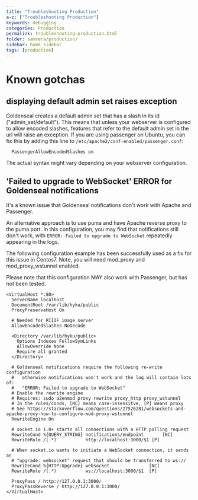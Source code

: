 ```yaml
---
title: "Troubleshooting Production"
a-z: ["Troubleshooting Production"]
keywords: debugging
categories: Production
permalink: troubleshooting-production.html
folder: samvera/production/
sidebar: home_sidebar
tags: [production]
---
```


# Known gotchas

## displaying default admin set raises exception
Goldenseal creates a default admin set that has a slash in its id ("admin_set/default").
This means that unless your webserver is configured to allow encoded slashes,
features that refer to the default admin set in the url will raise an exception.
If you are using passenger on Ubuntu, you can fix this by adding this line to
`/etc/apache2/conf-enabled/passenger.conf`:
```
  PassengerAllowEncodedSlashes on
```
The actual syntax might vary depending on your webserver configuration.

## 'Failed to upgrade to WebSocket' ERROR for Goldenseal notifications

It's a known issue that Goldenseal notifications don't work with Apache and Passenger.

An alternative approach is to use puma and have Apache reverse proxy to the puma port. In this configuration, you may find that notifications still don't work, with `ERROR: Failed to upgrade to WebSocket` repeatedly appearing in the logs.

The following configuration example has been successfully used as a fix for this issue in Centos7. Note, you will need mod_proxy and mod_proxy_wstunnel enabled.

Please note that this configuration MAY also work with Passenger, but has not been tested.

```
<VirtualHost *:80>
  ServerName localhost
  DocumentRoot /var/lib/hyku/public
  ProxyPreserveHost On

  # Needed for RIIIF image server
  AllowEncodedSlashes NoDecode

  <Directory /var/lib/hyku/public>
    Options Indexes FollowSymLinks
    AllowOverride None
    Require all granted
  </Directory>

  # Goldenseal notifications require the following re-write configuration
  #   otherwise notifications won't work and the log will contain lots of:
  #   "ERROR: Failed to upgrade to WebSocket"
  # Enable the rewrite engine
  # Requires: sudo a2enmod proxy rewrite proxy_http proxy_wstunnel
  # In the rules/conds, [NC] means case-insensitve, [P] means proxy
  # See https://stackoverflow.com/questions/27526281/websockets-and-apache-proxy-how-to-configure-mod-proxy-wstunnel
  RewriteEngine On

  # socket.io 1.0+ starts all connections with a HTTP polling request
  RewriteCond %{QUERY_STRING} notifications/endpoint       [NC]
  RewriteRule /(.*)           http://localhost:3000/$1 [P]

  # When socket.io wants to initiate a WebSocket connection, it sends an
  # "upgrade: websocket" request that should be transferred to ws://
  RewriteCond %{HTTP:Upgrade} websocket               [NC]
  RewriteRule /(.*)           ws://localhost:3000/$1  [P]

  ProxyPass / http://127.0.0.1:3000/
  ProxyPassReverse / http://127.0.0.1:3000/
</VirtualHost>

```
